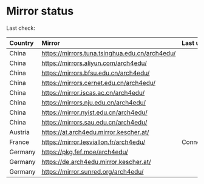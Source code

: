 <script src="./time.js"></script>
# Mirror status
Last check: <script type="text/javascript">localize(1738358354.1375296);</script>

|Country|Mirror|Last update|
|:------|:-----|:----------|
|China|https://mirrors.tuna.tsinghua.edu.cn/arch4edu/|<script type="text/javascript">localize(1738305779);</script>|
|China|https://mirrors.aliyun.com/arch4edu/|<script type="text/javascript">localize(1738305779);</script>|
|China|https://mirrors.bfsu.edu.cn/arch4edu/|<script type="text/javascript">localize(1738305779);</script>|
|China|https://mirrors.cernet.edu.cn/arch4edu/|<script type="text/javascript">localize(1738305779);</script>|
|China|https://mirror.iscas.ac.cn/arch4edu/|<script type="text/javascript">localize(1738262320);</script>|
|China|https://mirrors.nju.edu.cn/arch4edu/|<script type="text/javascript">localize(1738305779);</script>|
|China|https://mirror.nyist.edu.cn/arch4edu/|<script type="text/javascript">localize(1738305779);</script>|
|China|https://mirrors.sau.edu.cn/arch4edu/|<script type="text/javascript">localize(1731653531);</script>|
|Austria|https://at.arch4edu.mirror.kescher.at/|<script type="text/javascript">localize(1738305779);</script>|
|France|https://mirror.lesviallon.fr/arch4edu/|ConnectTimeout|
|Germany|https://pkg.fef.moe/arch4edu/|<script type="text/javascript">localize(1738305779);</script>|
|Germany|https://de.arch4edu.mirror.kescher.at/|<script type="text/javascript">localize(1738305779);</script>|
|Germany|https://mirror.sunred.org/arch4edu/|<script type="text/javascript">localize(1738305779);</script>|

<script src="./tablefilter/tablefilter.js"></script>
<script src="./table.js"></script>